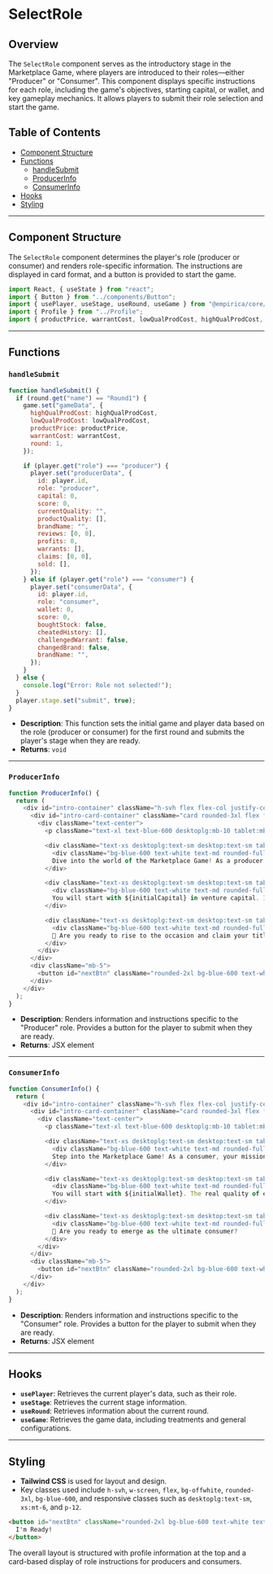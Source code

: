 
# SelectRole 
## Overview

The `SelectRole` component serves as the introductory stage in the Marketplace Game, where players are introduced to their roles—either "Producer" or "Consumer". This component displays specific instructions for each role, including the game's objectives, starting capital, or wallet, and key gameplay mechanics. It allows players to submit their role selection and start the game.

## Table of Contents

- [Component Structure](#component-structure)
- [Functions](#functions)
  - [handleSubmit](#handlesubmit)
  - [ProducerInfo](#producerinfo)
  - [ConsumerInfo](#consumerinfo)
- [Hooks](#hooks)
- [Styling](#styling)

---

## Component Structure

The `SelectRole` component determines the player's role (producer or consumer) and renders role-specific information. The instructions are displayed in card format, and a button is provided to start the game.

```jsx
import React, { useState } from "react";
import { Button } from "../components/Button";
import { usePlayer, useStage, useRound, useGame } from "@empirica/core/player/classic/react";
import { Profile } from "../Profile";
import { productPrice, warrantCost, lowQualProdCost, highQualProdCost, initialCapital, initialWallet } from "../constants.js";
```

---

## Functions

### `handleSubmit`

```js
function handleSubmit() {
  if (round.get("name") == "Round1") {
    game.set("gameData", {
      highQualProdCost: highQualProdCost,
      lowQualProdCost: lowQualProdCost,
      productPrice: productPrice,
      warrantCost: warrantCost,
      round: 1,
    });

    if (player.get("role") === "producer") {
      player.set("producerData", {
        id: player.id,
        role: "producer",
        capital: 0,
        score: 0,
        currentQuality: "",
        productQuality: [],
        brandName: "",
        reviews: [0, 0],
        profits: 0,
        warrants: [],
        claims: [0, 0],
        sold: [],
      });
    } else if (player.get("role") === "consumer") {
      player.set("consumerData", {
        id: player.id,
        role: "consumer",
        wallet: 0,
        score: 0,
        boughtStock: false,
        cheatedHistory: [],
        challengedWarrant: false,
        changedBrand: false,
        brandName: "",
      });
    }
  } else {
    console.log("Error: Role not selected!");
  }
  player.stage.set("submit", true);
}
```

- **Description**: This function sets the initial game and player data based on the role (producer or consumer) for the first round and submits the player's stage when they are ready.
- **Returns**: `void`

---

### `ProducerInfo`

```js
function ProducerInfo() {
  return (
    <div id="intro-container" className="h-svh flex flex-col justify-center items-center xs:mt-6">
      <div id="intro-card-container" className="card rounded-3xl flex flex-col p-12 xs:p-9 justify-items-center xl:w-maxintroCardW xl:h-maxintroCardH lg:w-maxintroCardW lg:h-maxintroCardH md:w-maxintroCardW md:h-maxintroCardH xs:w-26 m-14">
        <div className="text-center">
          <p className="text-xl text-blue-600 desktoplg:mb-10 tablet:mb-10 xs:my-3">Welcome Producer!</p>

          <div className="text-xs desktoplg:text-sm desktop:text-sm tablet:text-sm border-2 border-blue-600 rounded-3xl mb-5 p-2 relative">
            <div className="bg-blue-600 text-white text-md rounded-full absolute top-[-15px] left-[-10px] py-1 px-3">1</div>
            Dive into the world of the Marketplace Game! As a producer, your quest is to skyrocket your profits and climb the ladder to wealth.
          </div>

          <div className="text-xs desktoplg:text-sm desktop:text-sm tablet:text-sm border-2 border-blue-600 rounded-3xl my-5 p-2 relative">
            <div className="bg-blue-600 text-white text-md rounded-full absolute top-[-15px] left-[-10px] py-1 px-3">2</div>
            You will start with ${initialCapital} in venture capital. Implement strategy to maximize earnings.
          </div>

          <div className="text-xs desktoplg:text-sm desktop:text-sm tablet:text-sm border-2 border-blue-600 rounded-3xl my-5 p-2 relative">
            <div className="bg-blue-600 text-white text-md rounded-full absolute top-[-15px] left-[-10px] py-1 px-3">3</div>
            🚀 Are you ready to rise to the occasion and claim your title as the ultimate producer?
          </div>
        </div>
      </div>
      <div className="mb-5">
        <button id="nextBtn" className="rounded-2xl bg-blue-600 text-white text-xs p-4 mb-3" onClick={handleSubmit}>I'm Ready!</button>
      </div>
    </div>
  );
}
```

- **Description**: Renders information and instructions specific to the "Producer" role. Provides a button for the player to submit when they are ready.
- **Returns**: JSX element

---

### `ConsumerInfo`

```js
function ConsumerInfo() {
  return (
    <div id="intro-container" className="h-svh flex flex-col justify-center items-center">
      <div id="intro-card-container" className="card rounded-3xl flex flex-col p-12 xs:p-8 justify-items-center xl:w-maxintroCardW xl:h-maxintroCardH lg:w-maxintroCardW lg:h-maxintroCardH md:w-maxintroCardW md:h-maxintroCardH xs:w-26 m-14">
        <div className="text-center">
          <p className="text-xl text-blue-600 desktoplg:mb-10 tablet:mb-10 xs:my-1 relative">Welcome Consumer!</p>

          <div className="text-xs desktoplg:text-sm desktop:text-sm tablet:text-sm border-2 border-blue-600 rounded-3xl mb-5 p-3 relative">
            <div className="bg-blue-600 text-white text-md rounded-full absolute top-[-15px] left-[-10px] py-1 px-3">1</div>
            Step into the Marketplace Game! As a consumer, your mission is to make wise purchases from producers based on their behavior.
          </div>

          <div className="text-xs desktoplg:text-sm desktop:text-sm tablet:text-sm border-2 border-blue-600 rounded-3xl my-5 p-3 relative">
            <div className="bg-blue-600 text-white text-md rounded-full absolute top-[-15px] left-[-10px] py-1 px-3">2</div>
            You will start with ${initialWallet}. The real quality of each product will be revealed after your purchases.
          </div>

          <div className="text-xs desktoplg:text-sm desktop:text-sm tablet:text-sm border-2 border-blue-600 rounded-3xl my-3 p-2 relative">
            <div className="bg-blue-600 text-white text-md rounded-full absolute top-[-15px] left-[-10px] py-1 px-3">3</div>
            🌟 Are you ready to emerge as the ultimate consumer?
          </div>
        </div>
      </div>
      <div className="mb-5">
        <button id="nextBtn" className="rounded-2xl bg-blue-600 text-white text-xs p-4 mb-3" onClick={handleSubmit}>I'm Ready!</button>
      </div>
    </div>
  );
}
```

- **Description**: Renders information and instructions specific to the "Consumer" role. Provides a button for the player to submit when they are ready.
- **Returns**: JSX element

---

## Hooks

- **`usePlayer`**: Retrieves the current player's data, such as their role.
- **`useStage`**: Retrieves the current stage information.
- **`useRound`**: Retrieves information about the current round.
- **`useGame`**: Retrieves the game data, including treatments and general configurations.

---

## Styling

- **Tailwind CSS** is used for layout and design.
- Key classes used include `h-svh`, `w-screen`, `flex`, `bg-offwhite`, `rounded-3xl`, `bg-blue-600`, and responsive classes such as `desktoplg:text-sm`, `xs:mt-6`, and `p-12`.

```html
<button id="nextBtn" className="rounded-2xl bg-blue-600 text-white text-xs p-4 mb-3">
  I'm Ready!
</button>
```

The overall layout is structured with profile information at the top and a card-based display of role instructions for producers and consumers.
```